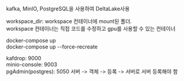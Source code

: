kafka, MinIO, PostgreSQL을 사용하여 DeltaLake사용

workspace_dir: workspace 컨테이너에 mount된 폴더.  
workspace 컨테이너는 직접 코드를 수정하고 gpu를 사용할 수 있는 컨테이너

docker-compose up  
docker-compose up --force-recreate

kafdrop: 9000  
minio-console: 9003  
pgAdmin(postgres): 5050  서버 -> 객체 -> 등록 -> 서버로 서버 등록해야 함
